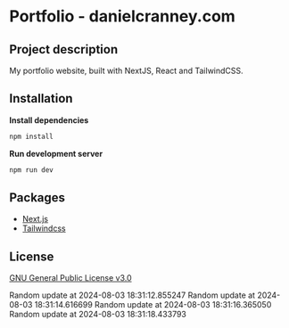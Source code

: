 
# Portfolio - danielcranney.com
## Project description
My portfolio website, built with NextJS, React and TailwindCSS.


## Installation

**Install dependencies**
```bash
npm install
```

**Run development server**
```bash
npm run dev
```

## Packages

- [Next.js](https://nextjs.org/docs)
- [Tailwindcss](https://tailwindcss.com/docs)

## License
[GNU General Public License v3.0](https://choosealicense.com/licenses/gpl-3.0/)

Random update at 2024-08-03 18:31:12.855247
Random update at 2024-08-03 18:31:14.616699
Random update at 2024-08-03 18:31:16.365050
Random update at 2024-08-03 18:31:18.433793
